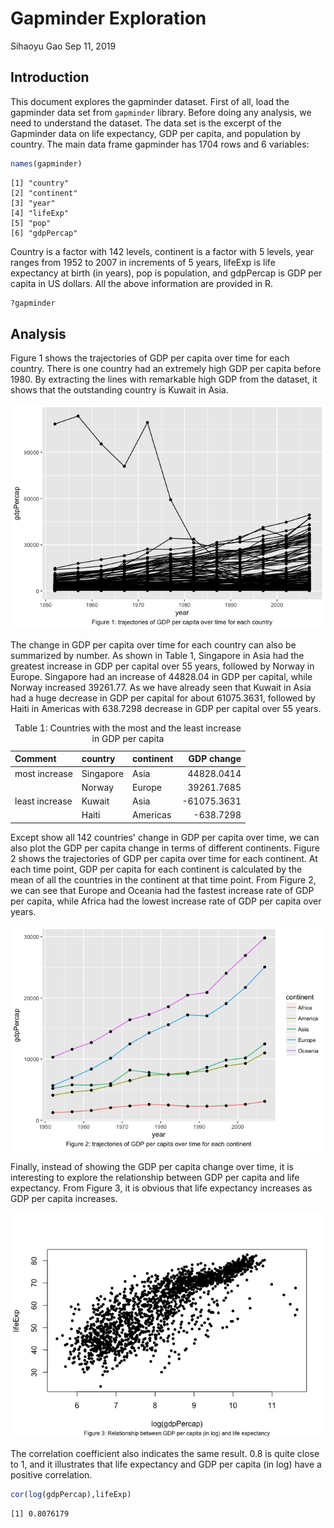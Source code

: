 Gapminder Exploration
================
Sihaoyu Gao
Sep 11, 2019

Introduction
------------

This document explores the gapminder dataset. First of all, load the gapminder data set from `gapminder` library. Before doing any analysis, we need to understand the dataset. The data set is the excerpt of the Gapminder data on life expectancy, GDP per capita, and population by country. The main data frame gapminder has 1704 rows and 6 variables:

``` r
names(gapminder)
```

    [1] "country"  
    [2] "continent"
    [3] "year"     
    [4] "lifeExp"  
    [5] "pop"      
    [6] "gdpPercap"

Country is a factor with 142 levels, continent is a factor with 5 levels, year ranges from 1952 to 2007 in increments of 5 years, lifeExp is life expectancy at birth (in years), pop is population, and gdpPercap is GDP per capita in US dollars. All the above information are provided in R.

``` r
?gapminder
```

Analysis
--------

Figure 1 shows the trajectories of GDP per capita over time for each country. There is one country had an extremely high GDP per capita before 1980. By extracting the lines with remarkable high GDP from the dataset, it shows that the outstanding country is Kuwait in Asia.

![](hw01_gapminder_files/figure-markdown_github/figs-1.png)

The change in GDP per capita over time for each country can also be summarized by number. As shown in Table 1, Singapore in Asia had the greatest increase in GDP per capital over 55 years, followed by Norway in Europe. Singapore had an increase of 44828.04 in GDP per capital, while Norway increased 39261.77. As we have already seen that Kuwait in Asia had a huge decrease in GDP per capital for about 61075.3631, followed by Haiti in Americas with 638.7298 decrease in GDP per capital over 55 years.

<table>
<caption>
Table 1: Countries with the most and the least increase in GDP per capita
</caption>
<thead>
<tr>
<th style="text-align:left;">
Comment
</th>
<th style="text-align:left;">
country
</th>
<th style="text-align:left;">
continent
</th>
<th style="text-align:right;">
GDP change
</th>
</tr>
</thead>
<tbody>
<tr>
<td style="text-align:left;">
most increase
</td>
<td style="text-align:left;">
Singapore
</td>
<td style="text-align:left;">
Asia
</td>
<td style="text-align:right;">
44828.0414
</td>
</tr>
<tr>
<td style="text-align:left;">
</td>
<td style="text-align:left;">
Norway
</td>
<td style="text-align:left;">
Europe
</td>
<td style="text-align:right;">
39261.7685
</td>
</tr>
<tr>
<td style="text-align:left;">
least increase
</td>
<td style="text-align:left;">
Kuwait
</td>
<td style="text-align:left;">
Asia
</td>
<td style="text-align:right;">
-61075.3631
</td>
</tr>
<tr>
<td style="text-align:left;">
</td>
<td style="text-align:left;">
Haiti
</td>
<td style="text-align:left;">
Americas
</td>
<td style="text-align:right;">
-638.7298
</td>
</tr>
</tbody>
</table>
Except show all 142 countries' change in GDP per capita over time, we can also plot the GDP per capita change in terms of different continents. Figure 2 shows the trajectories of GDP per capita over time for each continent. At each time point, GDP per capita for each continent is calculated by the mean of all the countries in the continent at that time point. From Figure 2, we can see that Europe and Oceania had the fastest increase rate of GDP per capita, while Africa had the lowest increase rate of GDP per capita over years.

![](hw01_gapminder_files/figure-markdown_github/fig_2-1.png)

Finally, instead of showing the GDP per capita change over time, it is interesting to explore the relationship between GDP per capita and life expectancy. From Figure 3, it is obvious that life expectancy increases as GDP per capita increases.

![](hw01_gapminder_files/figure-markdown_github/scatter-1.png)

The correlation coefficient also indicates the same result. 0.8 is quite close to 1, and it illustrates that life expectancy and GDP per capita (in log) have a positive correlation.

``` r
cor(log(gdpPercap),lifeExp)
```

    [1] 0.8076179
